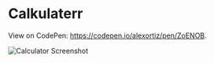 # Calkulaterr
View on CodePen: https://codepen.io/alexortiz/pen/ZoENOB.

![Calculator Screenshot](https://s5.postimg.cc/wnaen5a0n/Screen_Shot_2018-07-02_at_5.06.57_PM.png)


